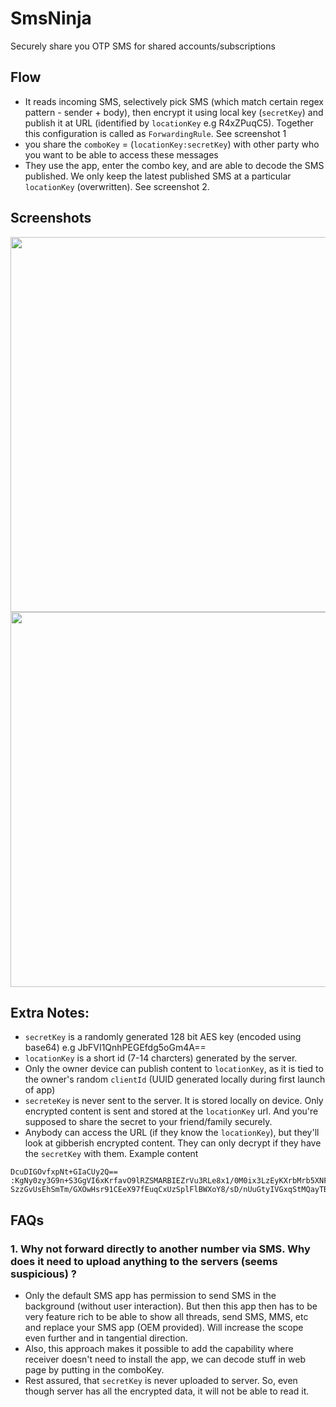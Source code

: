 # SmsNinja
Securely share you OTP SMS for shared accounts/subscriptions

## Flow
- It reads incoming SMS, selectively pick SMS (which match certain regex pattern - sender + body), then encrypt it using local key (`secretKey`) and publish it at URL (identified by `locationKey` e.g R4xZPuqC5). Together this configuration is called as `ForwardingRule`. See screenshot 1
- you share the `comboKey` = (`locationKey:secretKey`) with other party who you want to be able to access these messages
- They use the app, enter the combo key, and are able to decode the SMS published. We only keep the latest published SMS at a particular `locationKey` (overwritten). See screenshot 2.


## Screenshots
<p float="left">
  <img src="https://user-images.githubusercontent.com/1778327/168960610-a015f4c5-f6f9-41cd-94aa-e256a9e03de6.png" height="600" />
  <img src="https://user-images.githubusercontent.com/1778327/168960623-7ee4b545-227b-4a10-80c8-6e29c80da927.png" height="600" /> 
</p>


## Extra Notes:
- `secretKey` is a randomly generated 128 bit AES key (encoded using base64) e.g JbFVI1QnhPEGEfdg5oGm4A==
- `locationKey` is a short id (7-14 charcters) generated by the server.
- Only the owner device can publish content to `locationKey`, as it is tied to the owner's random `clientId` (UUID generated locally during first launch of app)
- `secreteKey` is never sent to the server. It is stored locally on device. Only encrypted content is sent and stored at the `locationKey` url. And you're supposed to share the secret to your friend/family securely.
- Anybody can access the URL (if they know the `locationKey`), but they'll look at gibberish encrypted content. They can only decrypt if they have the `secretKey` with them. Example content
```
DcuDIGOvfxpNt+GIaCUy2Q==
:KgNy0zy3G9n+S3GgVI6xKrfavO9lRZSMARBIEZrVu3RLe8x1/0M0ix3LzEyKXrbMrb5XNFOeP9B8
SzzGvUsEhSmTm/GXOwHsr91CEeX97fEuqCxUzSplFlBWXoY8/sD/nUuGtyIVGxqStMQayTBTVg==
```

## FAQs

### 1. Why not forward directly to another number via SMS. Why does it need to upload anything to the servers (seems suspicious) ?
- Only the default SMS app has permission to send SMS in the background (without user interaction). But then this app then has to be very feature rich to be able to show all threads, send SMS, MMS, etc and replace your SMS app (OEM provided). Will increase the scope even further and in tangential direction.
- Also, this approach makes it possible to add the capability where receiver doesn't need to install the app, we can decode stuff in web page by putting in the comboKey.
- Rest assured, that `secretKey` is never uploaded to server. So, even though server has all the encrypted data, it will not be able to read it.
